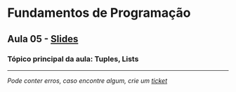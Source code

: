 # Fundamentos de Programação

## Aula 05 - [Slides](https://github.com/TiagoRG/uaveiro-leci/blob/master/1ano/1semestre/fp/slides/tp05-sequences.pdf)

### Tópico principal da aula: Tuples, Lists
---
*Pode conter erros, caso encontre algum, crie um* [*ticket*](https://github.com/TiagoRG/uaveiro-leci/issues/new)
